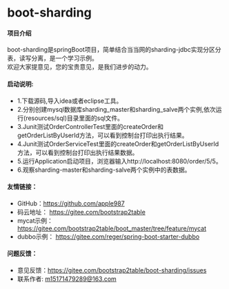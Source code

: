# boot-sharding

#### 项目介绍
boot-sharding是springBoot项目，简单结合当当网的sharding-jdbc实现分区分表，读写分离，是一个学习示例。<br>
欢迎大家提意见，您的宝贵意见，是我们进步的动力。<br>

	 
#### **启动说明:**
- 1.下载源码,导入idea或者eclipse工具。<br>
- 2.分别创建mysql数据库sharding_master和sharding_salve两个实例,依次运行(resources/sql)目录里面的sql文件。<br>
- 3.Junit测试OrderControllerTest里面的createOrder和getOrderListByUserId方法，可以看到控制台打印出执行结果。<br>
- 4.Junit测试OrderServiceTest里面的createOrder和getOrderListByUserId方法，可以看到控制台打印出执行结果数据。<br>
- 5.运行Application启动项目，浏览器输入http://localhost:8080/order/5/5。
- 6.观察sharding-master和sharding-salve两个实例中的表数据。<br>

	
#### **友情链接：**
- GitHub：https://github.com/apple987 <br>
- 码云地址： https://gitee.com/bootstrap2table<br>
- mycat示例： https://gitee.com/bootstrap2table/boot_master/tree/feature/mycat<br>
- dubbo示例： https://gitee.com/reger/spring-boot-starter-dubbo<br>

#### **问题反馈：**
- 意见反馈：https://gitee.com/bootstrap2table/boot-sharding/issues
- 联系作者: m15171479289@163.com<br>
		
